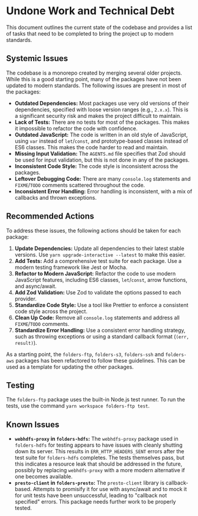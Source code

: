 # Undone Work and Technical Debt

This document outlines the current state of the codebase and provides a list of tasks that need to be completed to bring the project up to modern standards.

## Systemic Issues

The codebase is a monorepo created by merging several older projects. While this is a good starting point, many of the packages have not been updated to modern standards. The following issues are present in most of the packages:

- **Outdated Dependencies:** Most packages use very old versions of their dependencies, specified with loose version ranges (e.g., `2.x.x`). This is a significant security risk and makes the project difficult to maintain.
- **Lack of Tests:** There are no tests for most of the packages. This makes it impossible to refactor the code with confidence.
- **Outdated JavaScript:** The code is written in an old style of JavaScript, using `var` instead of `let`/`const`, and prototype-based classes instead of ES6 classes. This makes the code harder to read and maintain.
- **Missing Input Validation:** The `AGENTS.md` file specifies that Zod should be used for input validation, but this is not done in any of the packages.
- **Inconsistent Code Style:** The code style is inconsistent across the packages.
- **Leftover Debugging Code:** There are many `console.log` statements and `FIXME`/`TODO` comments scattered throughout the code.
- **Inconsistent Error Handling:** Error handling is inconsistent, with a mix of callbacks and thrown exceptions.

## Recommended Actions

To address these issues, the following actions should be taken for each package:

1.  **Update Dependencies:** Update all dependencies to their latest stable versions. Use `yarn upgrade-interactive --latest` to make this easier.
2.  **Add Tests:** Add a comprehensive test suite for each package. Use a modern testing framework like Jest or Mocha.
3.  **Refactor to Modern JavaScript:** Refactor the code to use modern JavaScript features, including ES6 classes, `let`/`const`, arrow functions, and async/await.
4.  **Add Zod Validation:** Use Zod to validate the options passed to each provider.
5.  **Standardize Code Style:** Use a tool like Prettier to enforce a consistent code style across the project.
6.  **Clean Up Code:** Remove all `console.log` statements and address all `FIXME`/`TODO` comments.
7.  **Standardize Error Handling:** Use a consistent error handling strategy, such as throwing exceptions or using a standard callback format (`(err, result)`).

As a starting point, the `folders-ftp`, `folders-s3`, `folders-ssh` and `folders-aws` packages has been refactored to follow these guidelines. This can be used as a template for updating the other packages.

## Testing

The `folders-ftp` package uses the built-in Node.js test runner. To run the tests, use the command `yarn workspace folders-ftp test`.

## Known Issues

- **`webhdfs-proxy` in `folders-hdfs`:** The `webhdfs-proxy` package used in `folders-hdfs` for testing appears to have issues with cleanly shutting down its server. This results in `ERR_HTTP_HEADERS_SENT` errors after the test suite for `folders-hdfs` completes. The tests themselves pass, but this indicates a resource leak that should be addressed in the future, possibly by replacing `webhdfs-proxy` with a more modern alternative if one becomes available.
- **`presto-client` in `folders-presto`:** The `presto-client` library is callback-based. Attempts to promisify it for use with async/await and to mock it for unit tests have been unsuccessful, leading to "callback not specified" errors. This package needs further work to be properly tested.

